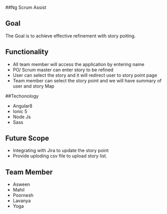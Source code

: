##Ng Scrum Assist

## Goal

The Goal is to achieve effective refinement with story poiting. 

## Functionality

- All team member will access the application by entering name
- PO/ Scrum master can enter story to be refined
- User can select the story and it will redirect user to story point page
- Team member can select the story point and  we will have summary of user and story Map

##Techonology

- Angular8
- Ionic 5
- Node Js
- Sass

## Future Scope

- Integrating with Jira to update the story point
- Provide uploding csv file to upload story list.

## Team Member

- Asween 
- Mahil
- Poornesh
- Lavanya
- Yoga

